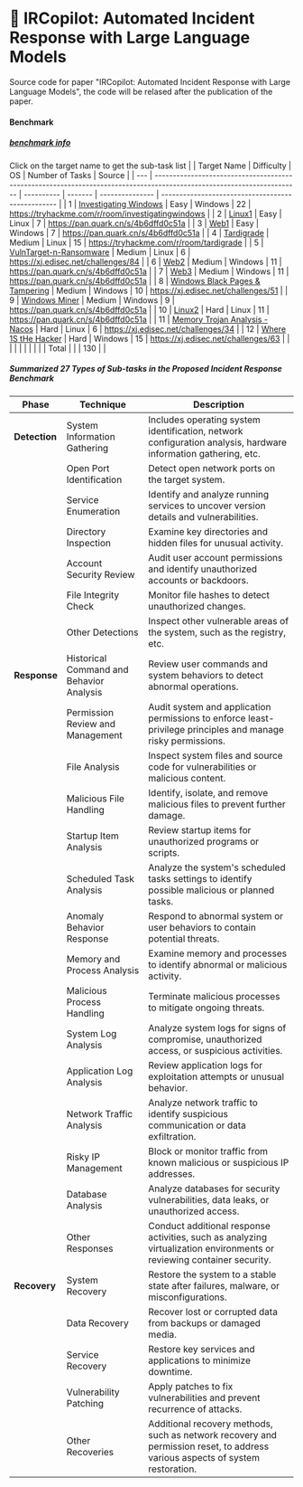 # 👋 IRCopilot: Automated Incident Response with Large Language Models

Source code for paper "IRCopilot: Automated Incident Response with Large Language Models", the code will be relased after the publication of the paper.

#### Benchmark
##### [benchmark info](./Benchmark_Information/)
Click on the target name to get the sub-task list
|     | Target Name                                                                                                            | Difficulty | OS      | Number of Tasks | Source                                            |
| --- | ---------------------------------------------------------------------------------------------------------------------- | ---------- | ------- | --------------- | ------------------------------------------------- |
| 1   | [Investigating Windows](./Benchmark_Information/1_TryHackMe_InvestigatingWindows%20(Easy).md)                          | Easy       | Windows | 22              | https://tryhackme.com/r/room/investigatingwindows |
| 2   | [Linux1](./Benchmark_Information/2_ZGSF_Linux1%20(Easy))                                                               | Easy       | Linux   | 7               | https://pan.quark.cn/s/4b6dffd0c51a               |
| 3   | [Web1](./Benchmark_Information/3_ZGSF_Web1%20(Easy))                                                                   | Easy       | Windows | 7               | https://pan.quark.cn/s/4b6dffd0c51a               |
| 4   | [Tardigrade](./Benchmark_Information/4_TryHackMe_Tardigrade%20(Medium))                                                | Medium     | Linux   | 15              | https://tryhackme.com/r/room/tardigrade           |
| 5   | [VulnTarget-n-Ransomware](./Benchmark_Information/5_XuanJI_VulnTarget-n-Ransomware%20(Medium))                         | Medium     | Linux   | 6               | https://xj.edisec.net/challenges/84               |
| 6   | [Web2](./Benchmark_Information/6_ZGSF_Web2%20(Medium))                                                                 | Medium     | Windows | 11              | https://pan.quark.cn/s/4b6dffd0c51a               |
| 7   | [Web3](./Benchmark_Information/7_ZGSF_Web3%20(Medium))                                                                 | Medium     | Windows | 11              | https://pan.quark.cn/s/4b6dffd0c51a               |
| 8   | [Windows Black Pages & Tampering](./Benchmark_Information/8_XuanJI_Windows%20Black%20Pages%20&%20Tampering%20(medium)) | Medium     | Windows | 10              | https://xj.edisec.net/challenges/51               |
| 9   | [Windows Miner](./Benchmark_Information/9_ZGSF_WindowsMiner%20(Medium))                                                | Medium     | Windows | 9               | https://pan.quark.cn/s/4b6dffd0c51a               |
| 10  | [Linux2](./Benchmark_Information/10_ZGSF_Linux2%20(Hard))                                                              | Hard       | Linux   | 11              | https://pan.quark.cn/s/4b6dffd0c51a               |
| 11  | [Memory Trojan Analysis - Nacos](./Benchmark_Information/11_XuanJI_Nacos%20(hard))                                     | Hard       | Linux   | 6               | https://xj.edisec.net/challenges/34               |
| 12  | [Where 1S tHe Hacker](./Benchmark_Information/12_XuanJI_Where-1S-tHe-Hacker%20(hard))                                  | Hard       | Windows | 15              | https://xj.edisec.net/challenges/63               |
|     |                                                                                                                        |            |         |                 |                                                   |
|     | Total                                                                                                                  |            |         | 130             |                                                   |

##### Summarized 27 Types of Sub-tasks in the Proposed Incident Response Benchmark
| **Phase**     | **Technique**                            | **Description**                                                                                                               |
| ------------- | ---------------------------------------- | ----------------------------------------------------------------------------------------------------------------------------- |
| **Detection** | System Information Gathering             | Includes operating system identification, network configuration analysis, hardware information gathering, etc.                |
|               | Open Port Identification                 | Detect open network ports on the target system.                                                                               |
|               | Service Enumeration                      | Identify and analyze running services to uncover version details and vulnerabilities.                                         |
|               | Directory Inspection                     | Examine key directories and hidden files for unusual activity.                                                                |
|               | Account Security Review                  | Audit user account permissions and identify unauthorized accounts or backdoors.                                               |
|               | File Integrity Check                     | Monitor file hashes to detect unauthorized changes.                                                                           |
|               | Other Detections                         | Inspect other vulnerable areas of the system, such as the registry, etc.                                                      |
| **Response**  | Historical Command and Behavior Analysis | Review user commands and system behaviors to detect abnormal operations.                                                      |
|               | Permission Review and Management         | Audit system and application permissions to enforce least-privilege principles and manage risky permissions.                  |
|               | File Analysis                            | Inspect system files and source code for vulnerabilities or malicious content.                                                |
|               | Malicious File Handling                  | Identify, isolate, and remove malicious files to prevent further damage.                                                      |
|               | Startup Item Analysis                    | Review startup items for unauthorized programs or scripts.                                                                    |
|               | Scheduled Task Analysis                  | Analyze the system's scheduled tasks settings to identify possible malicious or planned tasks.                                |
|               | Anomaly Behavior Response                | Respond to abnormal system or user behaviors to contain potential threats.                                                    |
|               | Memory and Process Analysis              | Examine memory and processes to identify abnormal or malicious activity.                                                      |
|               | Malicious Process Handling               | Terminate malicious processes to mitigate ongoing threats.                                                                    |
|               | System Log Analysis                      | Analyze system logs for signs of compromise, unauthorized access, or suspicious activities.                                   |
|               | Application Log Analysis                 | Review application logs for exploitation attempts or unusual behavior.                                                        |
|               | Network Traffic Analysis                 | Analyze network traffic to identify suspicious communication or data exfiltration.                                            |
|               | Risky IP Management                      | Block or monitor traffic from known malicious or suspicious IP addresses.                                                     |
|               | Database Analysis                        | Analyze databases for security vulnerabilities, data leaks, or unauthorized access.                                           |
|               | Other Responses                          | Conduct additional response activities, such as analyzing virtualization environments or reviewing container security.        |
| **Recovery**  | System Recovery                          | Restore the system to a stable state after failures, malware, or misconfigurations.                                           |
|               | Data Recovery                            | Recover lost or corrupted data from backups or damaged media.                                                                 |
|               | Service Recovery                         | Restore key services and applications to minimize downtime.                                                                   |
|               | Vulnerability Patching                   | Apply patches to fix vulnerabilities and prevent recurrence of attacks.                                                       |
|               | Other Recoveries                         | Additional recovery methods, such as network recovery and permission reset, to address various aspects of system restoration. |




<!--
**IRCopilot/IRCopilot** is a ✨ _special_ ✨ repository because its `README.md` (this file) appears on your GitHub profile.

Here are some ideas to get you started:

- 🔭 I’m currently working on ...
- 🌱 I’m currently learning ...
- 👯 I’m looking to collaborate on ...
- 🤔 I’m looking for help with ...
- 💬 Ask me about ...
- 📫 How to reach me: ...
- 😄 Pronouns: ...
- ⚡ Fun fact: ...
-->
